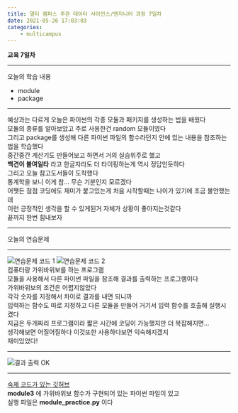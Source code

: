 ```yaml
---
title: 멀티 캠퍼스 주관 데이터 사이언스/엔지니어 과정 7일차
date: 2021-05-26 17:03:03
categories:
    - multicampus
---
```

**교육 7일차**
___
오늘의 학습 내용
- module
- package
___
예상과는 다르게 오늘은 파이썬의 각종 모듈과 패키지를 생성하는 법을 배웠다  
모듈의 종류를 알아보았고 주로 사용한건 random 모듈이였다  
그리고 package를 생성해 다른 파이썬 파일의 함수라던지 안에 있는 내용을 참조하는 법을 학습했다  
중간중간 계산기도 만들어보고 하면서 거의 실습위주로 했고  
**백견이 불여일타** 라고 한글자라도 더 타이핑하는게 역시 정답인듯하다  
그리고 오늘 참고도서들이 도착했다  
통계학을 보니 이게 참... 무슨 기분인지 모르겠다   
어쨋든 점점 코딩에도 재미가 붙고있는게 처음 시작할때는 나이가 있기에 조금 불안했는데  
이런 긍정적인 생각을 할 수 있게된거 자체가 상황이 좋아지는것같다  
끝까지 한번 힘내보자  
___
오늘의 연습문제  
___
![연습문제 코드 1](https://user-images.githubusercontent.com/84296244/119693253-11987a80-be87-11eb-85cf-85b054e57b6d.PNG)
![연습문제 코드 2](https://user-images.githubusercontent.com/84296244/119693259-12c9a780-be87-11eb-96be-5c4cef566502.PNG)  
컴퓨터랑 가위바위보를 하는 프로그램  
모듈을 사용해서 다른 파이썬 파일을 참조해 결과를 출력하는 프로그램이다  
가위바위보의 조건은 어렵지않았다  
각각 숫자를 지정해서 차이로 결과를 내면 되니까  
입력하는 함수도 따로 지정하고 다른 모듈을 만들어 거기서 입력 함수를 호출해 실행시켰다  
지금은 두개짜리 프로그램이라 짧은 시간에 코딩이 가능했지만 더 복잡해지면...  
생각해보면 어질어질하다 
이것또한 사용하다보면 익숙해지겠지  
재미있었다! 
___
![결과 출력 OK](https://user-images.githubusercontent.com/84296244/119693267-13fad480-be87-11eb-8b89-24e83c80d315.PNG)
___
[숙제 코드가 있는 깃허브](https://github.com/ouguro3/Study/tree/main/Python_Basic/14_module)  
**module3** 에 가위바위보 함수가 구현되어 있는 파이썬 파일이 있고  
실행 파일은 **module_practice.py** 이다 
